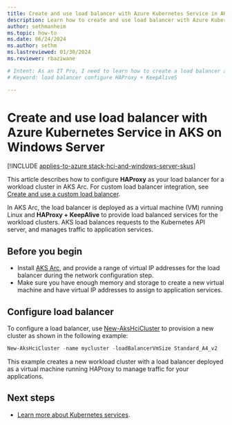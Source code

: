 ```yaml
---
title: Create and use load balancer with Azure Kubernetes Service in AKS on Windows Server
description: Learn how to create and use load balancer with Azure Kubernetes Service (AKS) in AKS Arc.
author: sethmanheim
ms.topic: how-to
ms.date: 06/24/2024
ms.author: sethm 
ms.lastreviewed: 01/30/2024
ms.reviewer: rbaziwane

# Intent: As an IT Pro, I need to learn how to create a load balancer and use it as a Virtual Machine (VM).
# Keyword: load balancer configure HAProxy + KeepAliveS

---
```


# Create and use load balancer with Azure Kubernetes Service in AKS on Windows Server

[!INCLUDE [applies-to-azure stack-hci-and-windows-server-skus](includes/aks-hci-applies-to-skus/aks-hybrid-applies-to-azure-stack-hci-windows-server-sku.md)]

This article describes how to configure **HAProxy** as your load balancer for a workload cluster in AKS Arc. For custom load balancer integration, see [Create and use a custom load balancer](configure-custom-load-balancer.md).

In AKS Arc, the load balancer is deployed as a virtual machine (VM) running Linux and **HAProxy + KeepAlive** to provide load balanced services for the workload clusters. AKS load balances requests to the Kubernetes API server, and manages traffic to application services.

## Before you begin

- Install [AKS Arc](kubernetes-walkthrough-powershell.md), and provide a range of virtual IP addresses for the load balancer during the network configuration step.
- Make sure you have enough memory and storage to create a new virtual machine and have virtual IP addresses to assign to application services.

## Configure load balancer

To configure a load balancer, use [New-AksHciCluster](./reference/ps/new-akshcicluster.md) to provision a new cluster as shown in the following example:

```powershell
New-AksHciCluster -name mycluster -loadBalancerVmSize Standard_A4_v2
```

This example creates a new workload cluster with a load balancer deployed as a virtual machine running HAProxy to manage traffic for your applications.

## Next steps

- [Learn more about Kubernetes services](https://kubernetes.io/docs/concepts/services-networking/service/).
